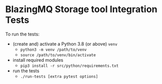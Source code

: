 # BlazingMQ Storage tool Integration Tests

To run the tests:

* (create and) activate a Python 3.8 (or above) `venv`
    * `python3 -m venv /path/to/venv`
    * `source /path/to/venv/bin/activate`
* install required modules
    * `pip3 install -r src/python/requirements.txt`
* run the tests
    * `./run-tests [extra pytest options]`

